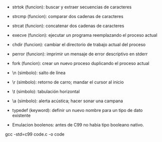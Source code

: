 - strtok (funcion): buscar y extraer secuencias de caracteres
- strcmp (funcion): comparar dos cadenas de caracteres
- strcat (funcion): concatenar dos cadenas de caracteres
- execve (funcion): ejecutar un programa reemplazando el proceso actual
- chdir (funcion): cambiar el directorio de trabajo actual del proceso
- perror (funcion): imprimir un mensaje de error descriptivo en stderr
- fork (funcion): crear un nuevo proceso duplicando el proceso actual
- \n (simbolo): salto de línea
- \r (simbolo): retorno de carro; mandar el cursor al inicio
- \t (simbolo): tabulación horizontal
- \a (simbolo): alerta acústica; hacer sonar una campana
- typedef (keyword): definir un nuevo nombre para un tipo de dato existente

- Emulacion boolenos: antes de C99 no habia tipo booleano nativo. 

gcc -std=c99 code.c -o code
